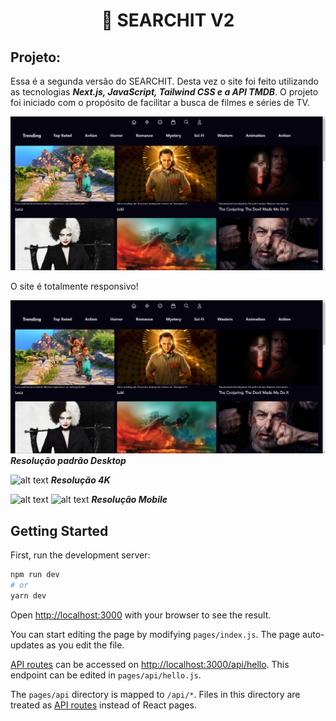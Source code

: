 <h1 align="center">🔎 SEARCHIT V2</h1>
  
## Projeto:

Essa é a segunda versão do SEARCHIT. Desta vez o site foi feito utilizando as tecnologias ***Next.js, JavaScript, Tailwind CSS e a API TMDB***. O projeto foi iniciado com o propósito de facilitar a busca de filmes e séries de TV.

![alt text](https://github.com/GlimaGit/Searchit-V2/blob/master/preview/imgDesktop.PNG?raw=true)

O site é totalmente responsivo!

![alt text](https://github.com/GlimaGit/Searchit-V2/blob/master/preview/imgDesktop.PNG?raw=true)
***Resolução padrão Desktop***

![alt text](https://github.com/GlimaGit/Searchit/blob/master/preview/img4k.PNG?raw=true)
***Resolução 4K***

![alt text](https://github.com/GlimaGit/Searchit/blob/master/preview/imgMobile.PNG?raw=true)
![alt text](https://github.com/GlimaGit/Searchit/blob/master/preview/imgResponsive.PNG?raw=true)
***Resolução Mobile***


## Getting Started

First, run the development server:

```bash
npm run dev
# or
yarn dev
```

Open [http://localhost:3000](http://localhost:3000) with your browser to see the result.

You can start editing the page by modifying `pages/index.js`. The page auto-updates as you edit the file.

[API routes](https://nextjs.org/docs/api-routes/introduction) can be accessed on [http://localhost:3000/api/hello](http://localhost:3000/api/hello). This endpoint can be edited in `pages/api/hello.js`.

The `pages/api` directory is mapped to `/api/*`. Files in this directory are treated as [API routes](https://nextjs.org/docs/api-routes/introduction) instead of React pages.



